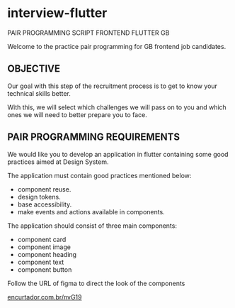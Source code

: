 # interview-flutter

PAIR PROGRAMMING SCRIPT FRONTEND FLUTTER GB

Welcome to the practice pair programming for GB frontend job candidates.

## OBJECTIVE

Our goal with this step of the recruitment process is to get to know your technical skills better.

With this, we will select which challenges we will pass on to you and which ones we will need to better prepare you to face.

## PAIR PROGRAMMING REQUIREMENTS

We would like you to develop an application in flutter containing some good practices aimed at Design System.

The application must contain good practices mentioned below:

- component reuse.
- design tokens.
- base accessibility.
- make events and actions available in components.


The application should consist of three main components:

- component card
- component image
- component heading
- component text
- component button


Follow the URL of figma to direct the look of the components

<a href=“http://encurtador.com.br/nvG19“>encurtador.com.br/nvG19</a>

